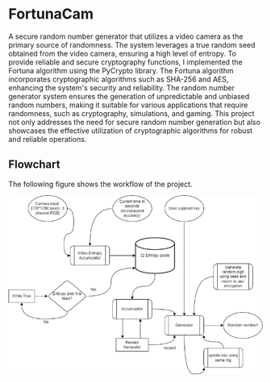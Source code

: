 # FortunaCam
A secure random number generator that utilizes a video camera as the primary source of randomness. The system leverages a true random seed obtained from the video camera, ensuring a high level of entropy. To provide reliable and secure cryptography functions, I implemented the Fortuna algorithm using the PyCrypto library. The Fortuna algorithm incorporates cryptographic algorithms such as SHA-256 and AES, enhancing the system's security and reliability. The random number generator system ensures the generation of unpredictable and unbiased random numbers, making it suitable for various applications that require randomness, such as cryptography, simulations, and gaming. This project not only addresses the need for secure random number generation but also showcases the effective utilization of cryptographic algorithms for robust and reliable operations.

## Flowchart
The following figure shows the workflow of the project.

![Image](FortunaFlowchart.png)

